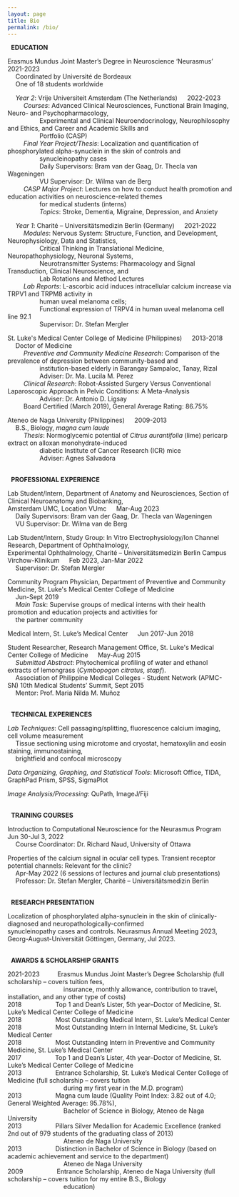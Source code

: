 ```yaml
---
layout: page
title: Bio
permalink: /bio/
---
```

<i class="fa-solid fa-graduation-cap"></i> &nbsp; **EDUCATION**

Erasmus Mundus Joint Master’s Degree in Neuroscience ‘Neurasmus’ &emsp; 2021-2023 <br>
&emsp; Coordinated by Université de Bordeaux <br>
&emsp; One of 18 students worldwide

&emsp; *Year 2*: Vrije Universiteit Amsterdam (The Netherlands) &emsp; 2022-2023 <br>
&emsp; &emsp; *Courses*: Advanced Clinical Neurosciences, Functional Brain Imaging, Neuro- and Psychopharmacology, <br>
&emsp; &emsp; &emsp; &emsp; Experimental and Clinical Neuroendocrinology, Neurophilosophy and Ethics, and Career and Academic Skills and <br>
&emsp; &emsp; &emsp; &emsp; Portfolio (CASP) <br> 
&emsp; &emsp; *Final Year Project/Thesis*: Localization and quantification of phosphorylated alpha-synuclein in the skin of controls and <br> 
&emsp; &emsp; &emsp; &emsp; synucleinopathy cases <br>
&emsp; &emsp; &emsp; &emsp; Daily Supervisors: Bram van der Gaag, Dr. Thecla van Wageningen <br>
&emsp; &emsp; &emsp; &emsp; VU Supervisor: Dr. Wilma van de Berg <br>
&emsp; &emsp; *CASP Major Project*: Lectures on how to conduct health promotion and education activities on neuroscience-related themes <br> 
&emsp; &emsp; &emsp; &emsp; for medical students (interns) <br> 
&emsp; &emsp; &emsp; &emsp; *Topics*: Stroke, Dementia, Migraine, Depression, and Anxiety

&emsp; *Year 1*: Charité – Universitätsmedizin Berlin (Germany) &emsp; 2021-2022 <br>
&emsp; &emsp; *Modules*: Nervous System: Structure, Function, and Development, Neurophysiology, Data and Statistics, <br>
&emsp; &emsp; &emsp; &emsp; Critical Thinking in Translational Medicine, Neuropathophysiology, Neuronal Systems, <br>
&emsp; &emsp; &emsp; &emsp; Neurotransmitter Systems: Pharmacology and Signal Transduction, Clinical Neuroscience, and <br> 
&emsp; &emsp; &emsp; &emsp; Lab Rotations and Method Lectures <br> 
&emsp; &emsp; *Lab Reports*: L-ascorbic acid induces intracellular calcium increase via TRPV1 and TRPM8 activity in <br>
&emsp; &emsp; &emsp; &emsp; human uveal melanoma cells; <br>
&emsp; &emsp; &emsp; &emsp; Functional expression of TRPV4 in human uveal melanoma cell line 92.1 <br> 
&emsp; &emsp; &emsp; &emsp; Supervisor: Dr. Stefan Mergler

St. Luke's Medical Center College of Medicine (Philippines) &emsp; 2013-2018 <br>
&emsp; Doctor of Medicine <br>
&emsp; &emsp; *Preventive and Community Medicine Research*: Comparison of the prevalence of depression between community-based and <br>
&emsp; &emsp; &emsp; &emsp; institution-based elderly in Barangay Sampaloc, Tanay, Rizal <br>
&emsp; &emsp; &emsp; &emsp; Adviser: Dr. Ma. Lucila M. Perez <br>
&emsp; &emsp; *Clinical Research*: Robot-Assisted Surgery Versus Conventional Laparoscopic Approach in Pelvic Conditions: A Meta-Analysis <br>
&emsp; &emsp; &emsp; &emsp; Adviser: Dr. Antonio D. Ligsay <br>
&emsp; &emsp; Board Certified (March 2019), General Average Rating: 86.75% <br>

Ateneo de Naga University (Philippines) &emsp; 2009-2013 <br>
&emsp; B.S., Biology, *magna cum laude* <br>
&emsp; &emsp; *Thesis*: Normoglycemic potential of *Citrus aurantifolia* (lime) pericarp extract on alloxan monohydrate-induced <br>
&emsp; &emsp; &emsp; &emsp; diabetic Institute of Cancer Research (ICR) mice <br>
&emsp; &emsp; &emsp; &emsp; Adviser: Agnes Salvadora

<br> <i class="fa-solid fa-briefcase"></i> &nbsp; **PROFESSIONAL EXPERIENCE**

Lab Student/Intern, Department of Anatomy and Neurosciences, Section of Clinical Neuroanatomy and Biobanking, <br> 
Amsterdam UMC, Location VUmc &emsp; Mar-Aug 2023 <br>
&emsp; Daily Supervisors: Bram van der Gaag, Dr. Thecla van Wageningen <br>
&emsp; VU Supervisor: Dr. Wilma van de Berg

Lab Student/Intern, Study Group: In Vitro Electrophysiology/Ion Channel Research, Department of Ophthalmology, <br>
Experimental Ophthalmology, Charité – Universitätsmedizin Berlin Campus Virchow-Klinikum &emsp; Feb 2023, Jan-Mar 2022 <br>
&emsp; Supervisor: Dr. Stefan Mergler

Community Program Physician, Department of Preventive and Community Medicine, St. Luke's Medical Center College of Medicine <br> 
&emsp; Jun-Sept 2019 <br>
&emsp; *Main Task*: Supervise groups of medical interns with their health promotion and education projects and activities for <br>
&emsp; the partner community

Medical Intern, St. Luke’s Medical Center &emsp; Jun 2017-Jun 2018

Student Researcher, Research Management Office, St. Luke's Medical Center College of Medicine &emsp; May-Aug 2015 <br>
&emsp; *Submitted Abstract*: Phytochemical profiling of water and ethanol extracts of lemongrass (*Cymbopogon citratus, stapf*). <br>
&emsp; Association of Philippine Medical Colleges - Student Network (APMC-SN) 10th Medical Students’ Summit, Sept 2015 <br>
&emsp; Mentor:  Prof. Maria Nilda M. Muñoz

<br> <i class="fa-solid fa-screwdriver-wrench"></i> &nbsp; **TECHNICAL EXPERIENCES**

*Lab Techniques*: Cell passaging/splitting, fluorescence calcium imaging, cell volume measurement <br> 
&emsp; Tissue sectioning using microtome and cryostat, hematoxylin and eosin staining, immunostaining, <br> 
&emsp; brightfield and confocal microscopy <br>

*Data Organizing, Graphing, and Statistical Tools*: Microsoft Office, TIDA, GraphPad Prism, SPSS, SigmaPlot <br>

*Image Analysis/Processing*: QuPath, ImageJ/Fiji

<br> <i class="fa-solid fa-earth-americas"></i> &nbsp; **TRAINING COURSES**

Introduction to Computational Neuroscience for the Neurasmus Program &emsp; Jun 30-Jul 3, 2022 <br> 
&emsp; Course Coordinator: Dr. Richard Naud, University of Ottawa

Properties of the calcium signal in ocular cell types. Transient receptor potential channels: Relevant for the clinic? <br> 
&emsp; Apr-May 2022 (6 sessions of lectures and journal club presentations) <br> 
&emsp; Professor: Dr. Stefan Mergler, Charité – Universitätsmedizin Berlin

<br> <i class="fa-solid fa-person-chalkboard"></i> &nbsp; **RESEARCH PRESENTATION**

Localization of phosphorylated alpha-synuclein in the skin of clinically-diagnosed and neuropathologically-confirmed <br>
synucleinopathy cases and controls. Neurasmus Annual Meeting 2023, Georg-August-Universität Göttingen, Germany, Jul 2023.

<br> <i class="fa-solid fa-sack-dollar"></i> &nbsp; **AWARDS & SCHOLARSHIP GRANTS**

2021-2023 &emsp; &emsp; Erasmus Mundus Joint Master’s Degree Scholarship (full scholarship – covers tuition fees, <br> 
&emsp; &emsp; &emsp; &emsp; &emsp; &emsp; &emsp; insurance, monthly allowance, contribution to travel, installation, and any other type of costs) <br>
2018 &emsp; &emsp; &emsp; &emsp; Top 1 and Dean’s Lister, 5th year–Doctor of Medicine, St. Luke’s Medical Center College of Medicine <br>
2018 &emsp; &emsp; &emsp; &emsp; Most Outstanding Medical Intern, St. Luke’s Medical Center <br>
2018 &emsp; &emsp; &emsp; &emsp; Most Outstanding Intern in Internal Medicine, St. Luke’s Medical Center <br>
2018 &emsp; &emsp; &emsp; &emsp; Most Outstanding Intern in Preventive and Community Medicine, St. Luke’s Medical Center <br>
2017 &emsp; &emsp; &emsp; &emsp; Top 1 and Dean’s Lister, 4th year–Doctor of Medicine, St. Luke’s Medical Center College of Medicine <br>
2013 &emsp; &emsp; &emsp; &emsp; Entrance Scholarship, St. Luke’s Medical Center College of Medicine (full scholarship – covers tuition <br>
&emsp; &emsp; &emsp; &emsp; &emsp; &emsp; &emsp; during my first year in the M.D. program) <br>
2013 &emsp; &emsp; &emsp; &emsp; Magna cum laude (Quality Point Index: 3.82 out of 4.0; General Weighted Average: 95.78%), <br> 
&emsp; &emsp; &emsp; &emsp; &emsp; &emsp; &emsp; Bachelor of Science in Biology, Ateneo de Naga University <br>
2013 &emsp; &emsp; &emsp; &emsp; Pillars Silver Medallion for Academic Excellence (ranked 2nd out of 979 students of the graduating class of 2013) <br>
&emsp; &emsp; &emsp; &emsp; &emsp; &emsp; &emsp; Ateneo de Naga University <br>
2013 &emsp; &emsp; &emsp; &emsp; Distinction in Bachelor of Science in Biology (based on academic achievement and service to the department) <br>
&emsp; &emsp; &emsp; &emsp; &emsp; &emsp; &emsp; Ateneo de Naga University <br>
2009 &emsp; &emsp; &emsp; &emsp; Entrance Scholarship, Ateneo de Naga University (full scholarship – covers tuition for my entire B.S., Biology <br>
&emsp; &emsp; &emsp; &emsp; &emsp; &emsp; &emsp; education)
